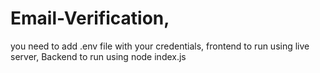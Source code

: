 # Email-Verification,
you need to add .env file with your credentials,
frontend to run using
live server,
Backend to run using
node index.js
